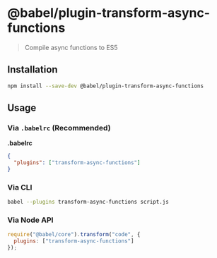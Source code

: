 # @babel/plugin-transform-async-functions

> Compile async functions to ES5

## Installation

```sh
npm install --save-dev @babel/plugin-transform-async-functions
```

## Usage

### Via `.babelrc` (Recommended)

**.babelrc**

```json
{
  "plugins": ["transform-async-functions"]
}
```

### Via CLI

```sh
babel --plugins transform-async-functions script.js
```

### Via Node API

```javascript
require("@babel/core").transform("code", {
  plugins: ["transform-async-functions"]
});
```
